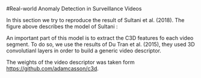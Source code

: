 #Real-world Anomaly Detection in Surveillance Videos

In this section we try to reproduce the result of Sultani et al. (2018). The figure above describes the model of Sultani :

An important part of this model is to extract the C3D features fo each video segment. To do so, we use the results of Du Tran et al. (2015), they used 3D convolutianl layers in order to build a generic video descriptor.

The weights of the video descriptor was taken form https://github.com/adamcasson/c3d. 
